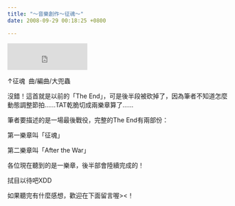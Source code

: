 ```yaml
---
title: "～音樂創作～征魂～"
date: 2008-09-29 00:18:25 +0800

---
```



<iframe marginwidth="0" marginheight="0" src="http://vlog.xuite.net/vlog/guest/external.php?media_id=NXVwZnpMLTE0NTkwMzcuZmx2&amp;pt=2&amp;ar=1&amp;as=1&amp;pw=180" scrolling="no" width="180" frameborder="0" height="60"></iframe>



&uarr;征魂&nbsp; 曲/編曲/大兜蟲



沒錯！這首就是以前的「The End」，可是後半段被砍掉了，因為筆者不知道怎麼動態調整節拍......TAT乾脆切成兩樂章算了......



筆者要描述的是一場最後戰役，完整的The End有兩部份：



第一樂章叫「征魂」

第二樂章叫「After the War」



各位現在聽到的是一樂章，後半部會陸續完成的！



拭目以待吧XDD



如果聽完有什麼感想，歡迎在下面留言喔&gt;&lt;！


